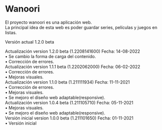 # Wanoori
El proyecto wanoori es una aplicación web.<br />
La principal idea de esta web es poder guardar series, películas y juegos en listas.

Versión actual 1.2.0 beta

Actualización version 1.2.0 beta (1.2208141600) Fecha: 14-08-2022<br/>
• Se cambio la forma de carga del contenido.<br/>
• Corrección de errores.<br/>
Actualización version 1.1.1 beta (1.2202062000) Fecha: 06-02-2022<br/>
• Corrección de errores.<br/>
• Mejoras visuales.<br/>
Actualización version 1.1.0 beta (1.211111934) Fecha: 11-11-2021<br/>
• Corrección de errores.<br/>
• Mejoras visuales.<br/>
• Se mejoro el diseño web adaptable(responsive).<br/>
Actualización version 1.0.4 beta (1.211105710) Fecha: 05-11-2021<br/>
• Mejoras visuales.<br/>
• Se mejoro el diseño web adaptable(responsive).<br/>
Versión inicial version 1.0.0 beta (1.211101650) Fecha: 01-11-2021<br/>
• Versión inicial
